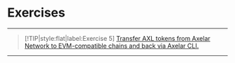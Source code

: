 # Exercises
----

> [!TIP|style:flat|label:Exercise 5]
> [Transfer AXL tokens from Axelar Network to EVM-compatible chains and back via Axelar CLI.](../Exercises/exercise-5.md)




<!-- slide:break -->
----
<!--- uncomment to divide the page

> [!TIP|style:flat|label:Exercise 5]
> [Transfer AXL tokens from Axelar Network to EVM-compatible chains and back via Axelar CLI.](http://localhost:3000/#/parent-pages/exercises)


 > [!TIP|style:flat|label:Exercise 5]
 > [Transfer AXL tokens from Axelar Network to EVM-compatible chains and back via Axelar CLI.](http://localhost:3000/#/parent-pages/exercises)
 -->

